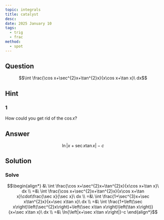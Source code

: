 ```yaml
---
topic: integrals
title: catalyst
desc: 
date: 2025 January 10
tags:
  - trig
  - frac
method:
  - spot
---
```



## Question
```math
\int \frac{\cos x+\sec^{2}x+\tan^{2}x}{x\cos x+\tan x}\ dx
```


## Hint

### 1
How could you get rid of the $\cos{x}$?


## Answer
```math
\ln{\left|x+\sec x\tan x\right|}-c
```


## Solution

### Solve
```math
\begin{align*}
  &\ \int \frac{\cos x+\sec^{2}x+\tan^{2}x}{x\cos x+\tan x}\ dx
  \\ =&\ \int \frac{\cos x+\sec^{2}x+\tan^{2}x}{x\cos x+\tan x}\cdot\frac{\sec x}{\sec x}\ dx
  \\ =&\ \int \frac{1+\sec^{3}x+\sec x\tan^{2}x}{x+\sec x\tan x}\ dx
  \\ =&\ \int \frac{1+\left(\sec x\right)\left(\sec^{2}x\right)+\left(\sec x\tan x\right)\left(\tan x\right)}{x+\sec x\tan x}\ dx
  \\ =&\ \ln{\left|x+\sec x\tan x\right|}-c
\end{align*}
```
